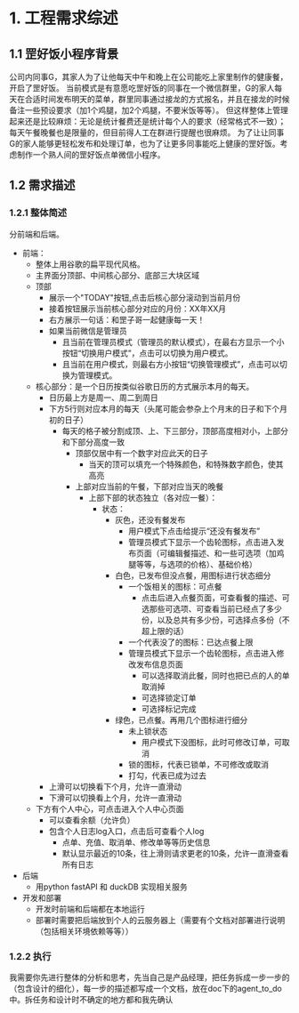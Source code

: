 # 1. 工程需求综述
## 1.1 罡好饭小程序背景
公司内同事G，其家人为了让他每天中午和晚上在公司能吃上家里制作的健康餐，开启了罡好饭。
当前模式是有意愿吃罡好饭的同事在一个微信群里，G的家人每天在合适时间发布明天的菜单，群里同事通过接龙的方式报名，并且在接龙的时候备注一些预设要求（加1个鸡腿，加2个鸡腿，不要米饭等等）。
但这样整体上管理起来还是比较麻烦：无论是统计餐费还是统计每个人的要求（经常格式不一致）；每天午餐晚餐也是限量的，但目前得人工在群进行提醒也很麻烦。
为了让让同事G的家人能够更轻松发布和处理订单，也为了让更多同事能吃上健康的罡好饭。考虑制作一个熟人间的罡好饭点单微信小程序。

## 1.2 需求描述
### 1.2.1 整体简述
分前端和后端。
* 前端：
    * 整体上用谷歌的扁平现代风格。
    * 主界面分顶部、中间核心部分、底部三大块区域
    * 顶部
        * 展示一个"TODAY"按钮,点击后核心部分滚动到当前月份
        * 接着按钮展示当前核心部分对应的月份：XX年XX月
        * 右方展示一句话：和罡子哥一起健康每一天！
        * 如果当前微信是管理员
            * 且当前在管理员模式（管理员的默认模式），在最右方显示一个小按钮“切换用户模式”，点击可以切换为用户模式。
            * 且当前在用户模式，则最右方小按钮“切换管理模式”，点击可以切换为管理模式。
    * 核心部分：是一个日历按类似谷歌日历的方式展示本月的每天。
        * 日历最上方是周一、周二到周日
        * 下方5行则对应本月的每天（头尾可能会参杂上个月末的日子和下个月初的日子）
            * 每天的格子被分割成顶、上、下三部分，顶部高度相对小，上部分和下部分高度一致
                * 顶部仅居中有一个数字对应此天的日子
                    * 当天的顶可以填充一个特殊颜色，和特殊数字颜色，使其高亮
                * 上部对应当前的午餐，下部对应当天的晚餐
                    * 上部下部的状态独立（各对应一餐）：
                        * 状态：
                            * 灰色，还没有餐发布
                                * 用户模式下点击给提示“还没有餐发布”
                                * 管理员模式下显示一个齿轮图标，点击进入发布页面（可编辑餐描述、和一些可选项（加鸡腿等等，与选项的价格）、基础价格）
                            * 白色，已发布但没点餐，用图标进行状态细分
                                * 一个饭相关的图标：可点餐
                                    * 点击后进入点餐页面，可查看餐的描述、可选那些可选项、可查看当前已经点了多少份，以及总共有多少份，可选择点多份（不超上限的话）
                                * 一个代表没了的图标：已达点餐上限
                                * 管理员模式下显示一个齿轮图标，点击进入修改发布信息页面
                                    * 可以选择取消此餐，同时也把已点的人的单取消掉
                                    * 可选择锁定订单
                                    * 可选择标记完成
                            * 绿色，已点餐。再用几个图标进行细分
                                * 未上锁状态
                                    * 用户模式下没图标，此时可修改订单，可取消
                                * 锁的图标，代表已锁单，不可修改或取消
                                * 打勾，代表已成为过去
        * 上滑可以切换看下个月，允许一直滑动
        * 下滑可以切换看上个月，允许一直滑动
    * 下方有个人中心，可点击进入个人中心页面
        * 可以查看余额（允许负）
        * 包含个人日志log入口，点击后可查看个人log
            * 点单、充值、取消单、修改单等等历史信息
            * 默认显示最近的10条，往上滑则请求更老的10条，允许一直滑查看所有日志
* 后端
    * 用python fastAPI 和 duckDB 实现相关服务
* 开发和部署
    * 开发时前端和后端都在本地运行
    * 部署时需要把后端放到个人的云服务器上（需要有个文档对部署进行说明（包括相关环境依赖等等））

### 1.2.2 执行
我需要你先进行整体的分析和思考，先当自己是产品经理，把任务拆成一步一步的（包含设计的细化），每一步的描述都写成一个文档，放在doc下的agent_to_do中。拆任务和设计时不确定的地方都和我先确认